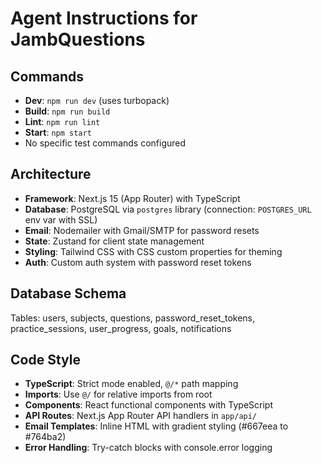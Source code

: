 # Agent Instructions for JambQuestions

## Commands
- **Dev**: `npm run dev` (uses turbopack)
- **Build**: `npm run build`
- **Lint**: `npm run lint`
- **Start**: `npm start`
- No specific test commands configured

## Architecture
- **Framework**: Next.js 15 (App Router) with TypeScript
- **Database**: PostgreSQL via `postgres` library (connection: `POSTGRES_URL` env var with SSL)
- **Email**: Nodemailer with Gmail/SMTP for password resets
- **State**: Zustand for client state management
- **Styling**: Tailwind CSS with CSS custom properties for theming
- **Auth**: Custom auth system with password reset tokens

## Database Schema
Tables: users, subjects, questions, password_reset_tokens, practice_sessions, user_progress, goals, notifications

## Code Style
- **TypeScript**: Strict mode enabled, `@/*` path mapping
- **Imports**: Use `@/` for relative imports from root
- **Components**: React functional components with TypeScript
- **API Routes**: Next.js App Router API handlers in `app/api/`
- **Email Templates**: Inline HTML with gradient styling (#667eea to #764ba2)
- **Error Handling**: Try-catch blocks with console.error logging
